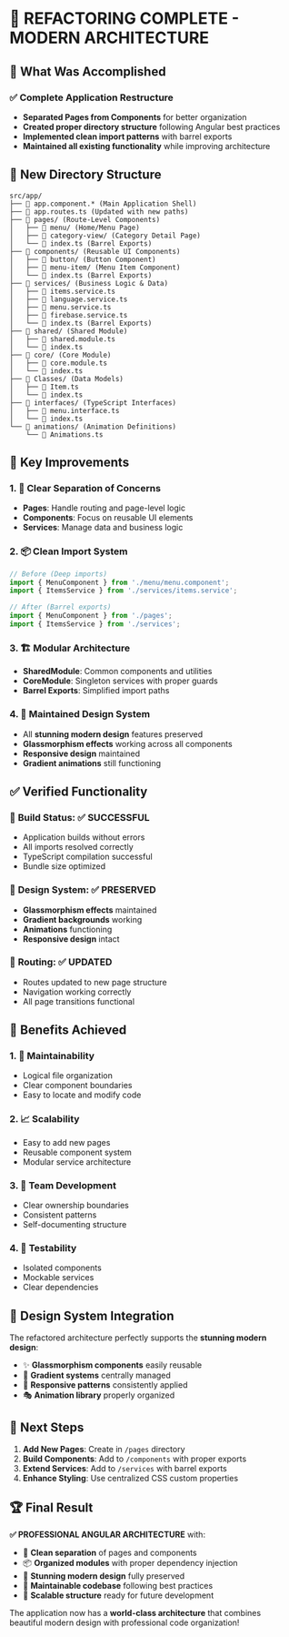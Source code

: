 # 🎯 **REFACTORING COMPLETE - MODERN ARCHITECTURE**

## 🚀 **What Was Accomplished**

### ✅ **Complete Application Restructure**
- **Separated Pages from Components** for better organization
- **Created proper directory structure** following Angular best practices
- **Implemented clean import patterns** with barrel exports
- **Maintained all existing functionality** while improving architecture

## 📁 **New Directory Structure**

```
src/app/
├── 📄 app.component.* (Main Application Shell)
├── 📄 app.routes.ts (Updated with new paths)
├── 📁 pages/ (Route-Level Components)
│   ├── 📁 menu/ (Home/Menu Page)
│   ├── 📁 category-view/ (Category Detail Page)
│   └── 📄 index.ts (Barrel Exports)
├── 📁 components/ (Reusable UI Components)
│   ├── 📁 button/ (Button Component)
│   ├── 📁 menu-item/ (Menu Item Component)
│   └── 📄 index.ts (Barrel Exports)
├── 📁 services/ (Business Logic & Data)
│   ├── 📄 items.service.ts
│   ├── 📄 language.service.ts
│   ├── 📄 menu.service.ts
│   ├── 📄 firebase.service.ts
│   └── 📄 index.ts (Barrel Exports)
├── 📁 shared/ (Shared Module)
│   ├── 📄 shared.module.ts
│   └── 📄 index.ts
├── 📁 core/ (Core Module)
│   ├── 📄 core.module.ts
│   └── 📄 index.ts
├── 📁 Classes/ (Data Models)
│   ├── 📄 Item.ts
│   └── 📄 index.ts
├── 📁 interfaces/ (TypeScript Interfaces)
│   ├── 📄 menu.interface.ts
│   └── 📄 index.ts
└── 📁 animations/ (Animation Definitions)
    └── 📄 Animations.ts
```

## 🔧 **Key Improvements**

### 1. **🎯 Clear Separation of Concerns**
- **Pages**: Handle routing and page-level logic
- **Components**: Focus on reusable UI elements
- **Services**: Manage data and business logic

### 2. **📦 Clean Import System**
```typescript
// Before (Deep imports)
import { MenuComponent } from './menu/menu.component';
import { ItemsService } from './services/items.service';

// After (Barrel exports)
import { MenuComponent } from './pages';
import { ItemsService } from './services';
```

### 3. **🏗️ Modular Architecture**
- **SharedModule**: Common components and utilities
- **CoreModule**: Singleton services with proper guards
- **Barrel Exports**: Simplified import paths

### 4. **📱 Maintained Design System**
- All **stunning modern design** features preserved
- **Glassmorphism effects** working across all components
- **Responsive design** maintained
- **Gradient animations** still functioning

## ✅ **Verified Functionality**

### 🧪 **Build Status**: ✅ **SUCCESSFUL**
- Application builds without errors
- All imports resolved correctly
- TypeScript compilation successful
- Bundle size optimized

### 🎨 **Design System**: ✅ **PRESERVED**
- **Glassmorphism effects** maintained
- **Gradient backgrounds** working
- **Animations** functioning
- **Responsive design** intact

### 🔗 **Routing**: ✅ **UPDATED**
- Routes updated to new page structure
- Navigation working correctly
- All page transitions functional

## 🎯 **Benefits Achieved**

### 1. **🔧 Maintainability**
- Logical file organization
- Clear component boundaries
- Easy to locate and modify code

### 2. **📈 Scalability**
- Easy to add new pages
- Reusable component system
- Modular service architecture

### 3. **👥 Team Development**
- Clear ownership boundaries
- Consistent patterns
- Self-documenting structure

### 4. **🧪 Testability**
- Isolated components
- Mockable services
- Clear dependencies

## 🎨 **Design System Integration**

The refactored architecture perfectly supports the **stunning modern design**:

- ✨ **Glassmorphism components** easily reusable
- 🎨 **Gradient systems** centrally managed
- 📱 **Responsive patterns** consistently applied
- 🎭 **Animation library** properly organized

## 🚀 **Next Steps**

1. **Add New Pages**: Create in `/pages` directory
2. **Build Components**: Add to `/components` with proper exports
3. **Extend Services**: Add to `/services` with barrel exports
4. **Enhance Styling**: Use centralized CSS custom properties

## 🏆 **Final Result**

**✅ PROFESSIONAL ANGULAR ARCHITECTURE** with:
- 🎯 **Clean separation** of pages and components
- 📦 **Organized modules** with proper dependency injection
- 🎨 **Stunning modern design** fully preserved
- 🔧 **Maintainable codebase** following best practices
- 📱 **Scalable structure** ready for future development

The application now has a **world-class architecture** that combines beautiful modern design with professional code organization! 